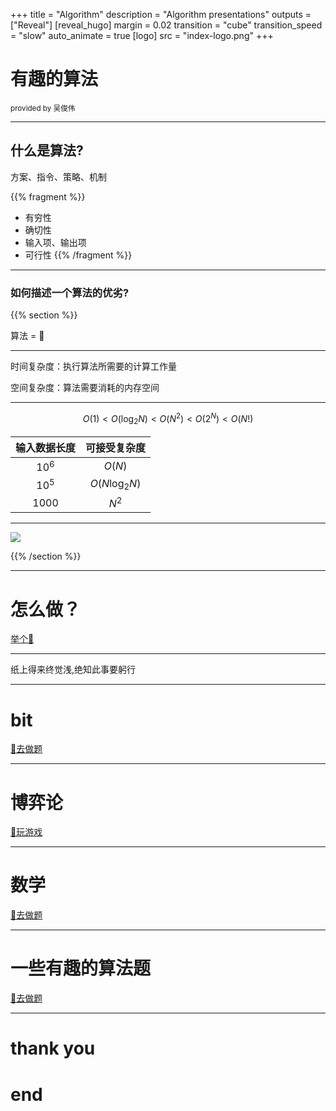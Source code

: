 +++
title = "Algorithm"
description = "Algorithm presentations"
outputs = ["Reveal"]
[reveal_hugo]
margin = 0.02
transition = "cube"
transition_speed = "slow"
auto_animate = true
[logo]
src = "index-logo.png"
+++

# 有趣的算法

<small> provided by 吴俊伟 </small>

---
## 什么是算法?

方案、指令、策略、机制

{{% fragment %}}
- 有穷性
- 确切性
- 输入项、输出项
- 可行性 
{{% /fragment %}}
  
---

### 如何描述一个算法的优劣?

{{% section %}}

算法 = 🐴

---

时间复杂度：执行算法所需要的计算工作量

空间复杂度：算法需要消耗的内存空间

---

$$
O(1)<O(\log_2{N})<O(N^2)<O(2^N)<O(N!)
$$

|输入数据长度|可接受复杂度|
|:----:|:----:|
|$10^{6}$|$O(N)$|
|$10^{5}$|$O(N\log_2{N})$|
|1000|$N^{2}$|
---

![](/images/sort.png)

{{% /section %}}

---

# 怎么做？

[举个🌰](/example)

---

纸上得来终觉浅,绝知此事要躬行

---

# bit

[💪去做题](/bit)

---

# 博弈论

[💪玩游戏](/game)

---

# 数学

[💪去做题](/math)

---

# 一些有趣的算法题

[💪去做题](/others)

---

<h1 class="fragment fade-out" data-autoslide="1000">thank you</h1>
<h1 class="fragment fade-up" >end</h1>